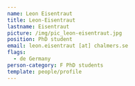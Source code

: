 ```yaml
---
name: Leon Eisentraut
title: Leon-Eisentraut
lastname: Eisentraut
picture: /img/pic_leon-eisentraut.jpg
position: PhD student
email: leon.eisentraut [at] chalmers.se
flags:
  - de Germany
person-category: F PhD students
template: people/profile
---
```

